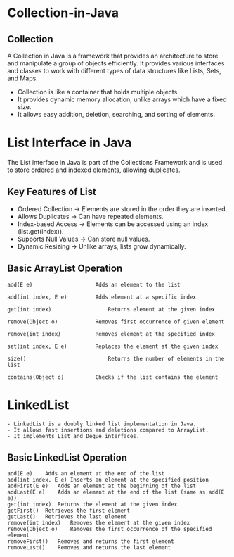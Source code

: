 # Collection-in-Java

## Collection

A Collection in Java is a framework that provides an architecture to store and manipulate a group of objects efficiently. It provides various interfaces and classes to work with different types of data structures like Lists, Sets, and Maps.

- Collection is like a container that holds multiple objects.
- It provides dynamic memory allocation, unlike arrays which have a fixed size.
- It allows easy addition, deletion, searching, and sorting of elements.

# List Interface in Java

The List interface in Java is part of the Collections Framework and is used to store ordered and indexed elements, allowing duplicates.
## Key Features of List
- Ordered Collection → Elements are stored in the order they are inserted.
- Allows Duplicates → Can have repeated elements.
- Index-based Access → Elements can be accessed using an index (list.get(index)).
- Supports Null Values → Can store null values.
- Dynamic Resizing → Unlike arrays, lists grow dynamically.

## Basic ArrayList Operation

    add(E e)	                Adds an element to the list

    add(int index, E e)	        Adds element at a specific index

    get(int index)	                Returns element at the given index

    remove(Object o)	        Removes first occurrence of given element

    remove(int index)	        Removes element at the specified index

    set(int index, E e)	        Replaces the element at the given index

    size()	                        Returns the number of elements in the list

    contains(Object o)	        Checks if the list contains the element

# LinkedList

    - LinkedList is a doubly linked list implementation in Java.
    - It allows fast insertions and deletions compared to ArrayList.
    - It implements List and Deque interfaces.

## Basic LinkedList Operation

    add(E e)	Adds an element at the end of the list
    add(int index, E e)	Inserts an element at the specified position
    addFirst(E e)	Adds an element at the beginning of the list
    addLast(E e)	Adds an element at the end of the list (same as add(E e))
    get(int index)	Returns the element at the given index
    getFirst()	Retrieves the first element
    getLast()	Retrieves the last element
    remove(int index)	Removes the element at the given index
    remove(Object o)	Removes the first occurrence of the specified element
    removeFirst()	Removes and returns the first element
    removeLast()	Removes and returns the last element